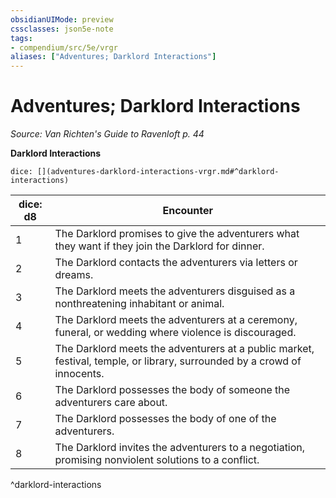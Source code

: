 ```yaml
---
obsidianUIMode: preview
cssclasses: json5e-note
tags:
- compendium/src/5e/vrgr
aliases: ["Adventures; Darklord Interactions"]
---
```

# Adventures; Darklord Interactions
*Source: Van Richten's Guide to Ravenloft p. 44* 

**Darklord Interactions**

`dice: [](adventures-darklord-interactions-vrgr.md#^darklord-interactions)`

| dice: d8 | Encounter |
|----------|-----------|
| 1 | The Darklord promises to give the adventurers what they want if they join the Darklord for dinner. |
| 2 | The Darklord contacts the adventurers via letters or dreams. |
| 3 | The Darklord meets the adventurers disguised as a nonthreatening inhabitant or animal. |
| 4 | The Darklord meets the adventurers at a ceremony, funeral, or wedding where violence is discouraged. |
| 5 | The Darklord meets the adventurers at a public market, festival, temple, or library, surrounded by a crowd of innocents. |
| 6 | The Darklord possesses the body of someone the adventurers care about. |
| 7 | The Darklord possesses the body of one of the adventurers. |
| 8 | The Darklord invites the adventurers to a negotiation, promising nonviolent solutions to a conflict. |
^darklord-interactions